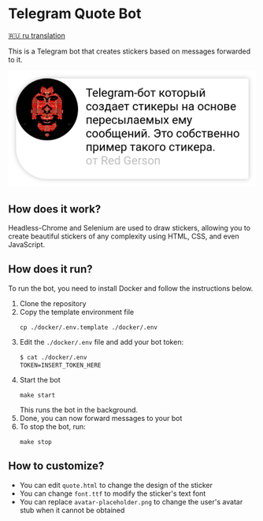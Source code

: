 # Telegram Quote Bot
[🇷🇺 ru translation](README.ru.md)

This is a Telegram bot that creates stickers based on messages forwarded to it.

![example](example.png)

## How does it work?

Headless-Chrome and Selenium are used to draw stickers, allowing you to create beautiful stickers of any complexity using HTML, CSS, and even JavaScript.

## How does it run?

To run the bot, you need to install Docker and follow the instructions below.

1. Clone the repository
2. Copy the template environment file
    ```shell
    cp ./docker/.env.template ./docker/.env
    ```
3. Edit the `./docker/.env` file and add your bot token:
    ```shell
    $ cat ./docker/.env
    TOKEN=INSERT_TOKEN_HERE
    ```
4. Start the bot
    ```shell
    make start
    ```
   This runs the bot in the background.
5. Done, you can now forward messages to your bot
6. To stop the bot, run:
    ```shell
    make stop
    ```

## How to customize?

- You can edit `quote.html` to change the design of the sticker
- You can change `font.ttf` to modify the sticker's text font
- You can replace `avatar-placeholder.png` to change the user's avatar stub when it cannot be obtained
